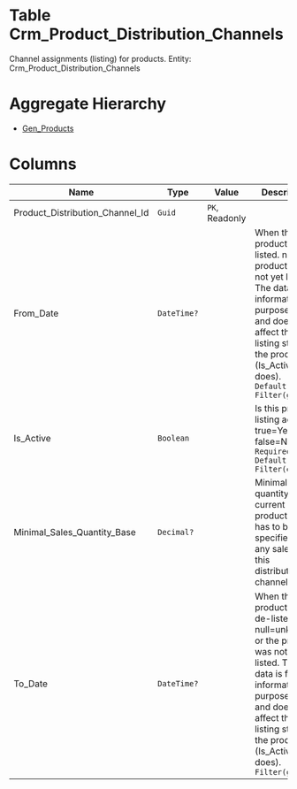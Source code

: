 # Table Crm_Product_Distribution_Channels

Channel assignments (listing) for products. Entity: Crm_Product_Distribution_Channels

# Aggregate Hierarchy

* [Gen_Products](Gen_Products.md)

# Columns

| Name | Type | Value | Description |
| - | - | - | --- |
|Product_Distribution_Channel_Id|`Guid`|`PK`, Readonly||
|From_Date|`DateTime?`||When the product was listed. null-the product was not yet listed. The data is for informational purposes only and does not affect the listing status of the product (Is_Active does). `Default(Today)` `Filter(ge;le)` |
|Is_Active|`Boolean`||Is this product listing active? true=Yes, false=No. `Required` `Default(true)` `Filter(eq)` |
|Minimal_Sales_Quantity_Base|`Decimal?`||Minimal base quantity of the current product that has to be specified in any sale for this distribution channel. |
|To_Date|`DateTime?`||When the product was de-listed. null=unknown or the product was not de-listed. The data is for informational purposes only and does not affect the listing status of the product (Is_Active does). `Filter(ge;le)` |
